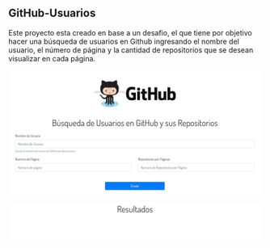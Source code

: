 ## GitHub-Usuarios

Este proyecto esta creado en base a un desafio, el que tiene por objetivo hacer una búsqueda de usuarios en Github ingresando el nombre del usuario, el número de página y la cantidad de repositorios que se desean visualizar en cada página.


![](https://github.com/aleyire/GitHub-Usuarios/blob/main/assets/img/foto.png)
